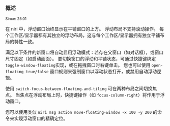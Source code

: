 ### 概述

<sup>Since: 25.01</sup>

在 niri 中，浮动窗口始终显示在平铺窗口的上方。
浮动布局不支持滚动操作。
每个工作区/显示器都有其独立的浮动布局，这与每个工作区/显示器拥有独立平铺布局的特性一致。

满足以下条件的新窗口将自动启用浮动模式：若存在父窗口（如对话框），或窗口尺寸固定（如启动画面）。
要切换窗口的浮动和平铺状态，可通过快捷键绑定 `toggle-window-floating`实现，或在拖拽窗口时右键单击。
您也可以使用 `open-floating true/false` 窗口规则来强制窗口以浮动状态打开，或禁用自动浮动逻辑。

使用 `switch-focus-between-floating-and-tiling` 可在两种布局之间切换焦点。
当焦点在浮动布局上时，快捷键操作（如 `focus-column-right`）将作用于浮动窗口。

您可以使用类似 `niri msg action move-floating-window -x 100 -y 200` 的命令来实现浮动窗口的精确定位。
